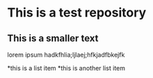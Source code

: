 # This is a test repository

## This is a smaller text

lorem ipsum hadkfhlia;ljlaej;hfkjadfbkejfk

*this is a list item
*this is another list item
